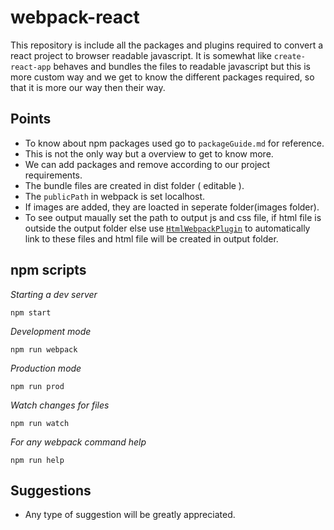# webpack-react

This repository is include all the packages and plugins required to convert a react project to browser readable javascript. It is somewhat like `create-react-app` behaves and bundles the files to readable javascript but this is more custom way and we get to know the different packages required, so that it is more our way then their way.

## Points

* To know about npm packages used go to `packageGuide.md` for reference.
* This is not the only way but a overview to get to know more.
* We can add packages and remove according to our project requirements.
* The bundle files are created in dist folder ( editable ).
* The `publicPath` in webpack is set localhost.
* If images are added, they are loacted in seperate folder(images folder).
* To see output maually set the path to output js and css file, if html file is outside the output folder else use [`HtmlWebpackPlugin`] to automatically link to these files and html file will be created in output folder.

## npm scripts

*Starting a dev server*
```
npm start
```
*Development mode*
```
npm run webpack
```
*Production mode*
```
npm run prod
```
*Watch changes for files*
```
npm run watch
```
*For any webpack command help*
```
npm run help
```

## Suggestions
* Any type of suggestion will be greatly appreciated.


[`HtmlWebpackPlugin`]: https://webpack.js.org/plugins/html-webpack-plugin